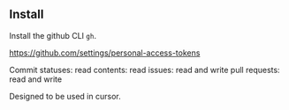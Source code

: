 
## Install

Install the github CLI `gh`.

https://github.com/settings/personal-access-tokens 

Commit statuses: read
contents: read
issues: read and write
pull requests: read and write


Designed to be used in cursor.